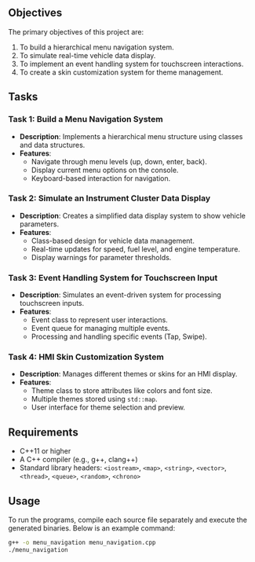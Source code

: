## Objectives
 
The primary objectives of this project are:
1. To build a hierarchical menu navigation system.
2. To simulate real-time vehicle data display.
3. To implement an event handling system for touchscreen interactions.
4. To create a skin customization system for theme management.
 
## Tasks
 
### Task 1: Build a Menu Navigation System
- **Description**: Implements a hierarchical menu structure using classes and data structures.
- **Features**:
  - Navigate through menu levels (up, down, enter, back).
  - Display current menu options on the console.
  - Keyboard-based interaction for navigation.
 
### Task 2: Simulate an Instrument Cluster Data Display
- **Description**: Creates a simplified data display system to show vehicle parameters.
- **Features**:
  - Class-based design for vehicle data management.
  - Real-time updates for speed, fuel level, and engine temperature.
  - Display warnings for parameter thresholds.
 
### Task 3: Event Handling System for Touchscreen Input
- **Description**: Simulates an event-driven system for processing touchscreen inputs.
- **Features**:
  - Event class to represent user interactions.
  - Event queue for managing multiple events.
  - Processing and handling specific events (Tap, Swipe).
 
### Task 4: HMI Skin Customization System
- **Description**: Manages different themes or skins for an HMI display.
- **Features**:
  - Theme class to store attributes like colors and font size.
  - Multiple themes stored using `std::map`.
  - User interface for theme selection and preview.
 
## Requirements
 
- C++11 or higher
- A C++ compiler (e.g., g++, clang++)
- Standard library headers: `<iostream>`, `<map>`, `<string>`, `<vector>`, `<thread>`, `<queue>`, `<random>`, `<chrono>`
 
## Usage
 
To run the programs, compile each source file separately and execute the generated binaries. Below is an example command:
 
```bash
g++ -o menu_navigation menu_navigation.cpp
./menu_navigation